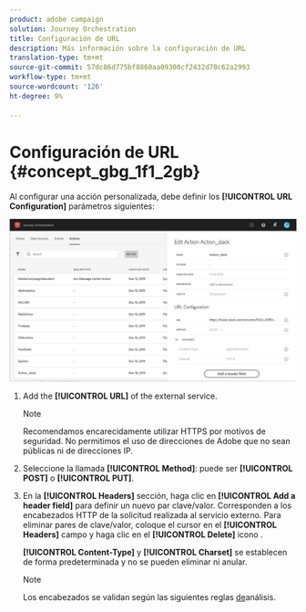 ```yaml
---
product: adobe campaign
solution: Journey Orchestration
title: Configuración de URL
description: Más información sobre la configuración de URL
translation-type: tm+mt
source-git-commit: 57dc86d775bf8860aa09300cf2432d70c62a2993
workflow-type: tm+mt
source-wordcount: '126'
ht-degree: 9%

---
```



# Configuración de URL {#concept_gbg_1f1_2gb}

Al configurar una acción personalizada, debe definir los **[!UICONTROL URL Configuration]** parámetros siguientes:

![](../assets/journeyurlconfiguration.png)

1. Add the **[!UICONTROL URL]** of the external service.

   >[!NOTE]
   >
   >Recomendamos encarecidamente utilizar HTTPS por motivos de seguridad. No permitimos el uso de direcciones de Adobe que no sean públicas ni de direcciones IP.

1. Seleccione la llamada **[!UICONTROL Method]**: puede ser **[!UICONTROL POST]** o **[!UICONTROL PUT]**.
1. En la **[!UICONTROL Headers]** sección, haga clic en **[!UICONTROL Add a header field]** para definir un nuevo par clave/valor. Corresponden a los encabezados HTTP de la solicitud realizada al servicio externo. Para eliminar pares de clave/valor, coloque el cursor en el **[!UICONTROL Headers]** campo y haga clic en el **[!UICONTROL Delete]** icono .

   **[!UICONTROL Content-Type]** y **[!UICONTROL Charset]** se establecen de forma predeterminada y no se pueden eliminar ni anular.

   >[!NOTE]
   >
   >Los encabezados se validan según las siguientes reglas [de](https://tools.ietf.org/html/rfc7230#section-3.2.4)análisis.
